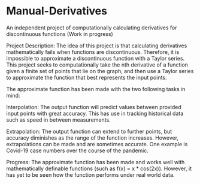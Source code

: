 # Manual-Derivatives
An independent project of computationally calculating derivatives for discontinuous functions (Work in progress)

Project Description:
The idea of this project is that calculating derivatives mathematically fails when functions are discontinuous. Therefore,
it is impossible to approximate a discontinuous function with a Taylor series. This project seeks to computationally
take the nth derivative of a function given a finite set of points that lie on the graph, and then use a Taylor series to
approximate the function that best represents the input points.

The approximate function has been made with the two following tasks in mind:

Interpolation:    The output function will predict values between provided input points with great accuracy. This has use in tracking
                  historical data such as speed in between measurements.
      
Extrapolation:    The output function can extend to further points, but accuracy diminishes as the range of the function increases.
                  However, extrapolations can be made and are sometimes accurate. One example is Covid-19 case numbers
                  over the course of the pandemic.
                      
Progress: 
The approximate function has been made and works well with mathematically definable functions (such as f(x) = x * cos(2x)). However,
it has yet to be seen how the function performs under real world data.
